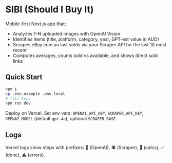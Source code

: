 # SIBI (Should I Buy It)

Mobile-first Next.js app that:
- Analyzes 1–N uploaded images with OpenAI Vision
- Identifies items (title, platform, category, year, GPT-est value in AUD)
- Scrapes eBay.com.au last solds via your Scraper API for the last 10 most recent
- Computes averages, counts sold vs available, and shows direct sold links

## Quick Start

```bash
npm i
cp .env.example .env.local
# fill keys
npm run dev
```

Deploy on Vercel. Set env vars: `OPENAI_API_KEY`, `SCRAPER_API_KEY`, `OPENAI_MODEL` (default `gpt-4o`), optional `SCRAPER_BASE`.

## Logs
Vercel logs show steps with prefixes: 🧠 (OpenAI), 🕷️ (Scraper), 🔢 (calcs), ✅ (done), ⚠️ (errors).
